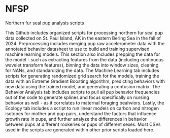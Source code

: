 # NFSP
Northern fur seal pup analysis scripts

This Github includes organized scripts for processing northern fur seal pup data collected on St. Paul Island, AK in the eastern Bering Sea in the fall of 2024. Preprocessing includes merging pup raw accelerometer data with the annotated behavior datasheet to use to build and training supervised machine learning models. This section also includes prepping the data for the model - such as extracting features from the data (including continuous wavelet transform features), binning the data into window sizes, cleaning for NANs, and standardizing the data. The Machine Learning tab includes scripts for generating randomized grid search for the models, training the data with an Extreme Gradient Boosting algorithm, predicting behaviors with new data using the trained model, and generating a confusion matrix. The Behavior Analysis tab includes scripts to pull all pup behavior frequencies out of the code to generate splines and focus specifically on nursing behavior as well - as it correlates to maternal foraging beahviors. Lastly, the Ecology tab includes a script to run linear models on carbon and nitrogen isotopes for mother and pup pairs, understand the factors that influence growth rate in pups, and further analyze the differences in behavior between pups at different rookeries or pups of different sexes. Most CSVs used in the scripts are generated within other prior scripts loaded here.
